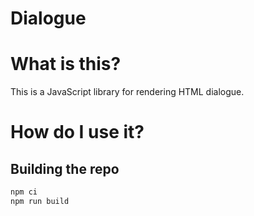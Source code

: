 # Dialogue

# What is this?

This is a JavaScript library for rendering HTML dialogue.

# How do I use it?

## Building the repo

```sh
npm ci
npm run build
```

